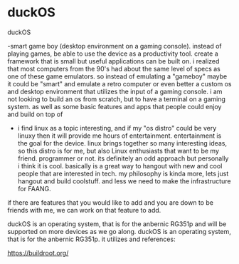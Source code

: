 # duckOS

duckOS

-smart game boy (desktop environment on a gaming console). instead of playing games, be able to use the device as a productivity tool. 
create a framework that is small but useful applications can be built on. i realized that most computers from the 90's had about the 
same level of specs as one of these game emulators. so instead of emulating a "gameboy" maybe it could be "smart" and emulate a retro 
computer or even better a custom os and desktop environment that utilizes the input of a gaming console. i am not looking to build an os from scratch,
 but to have a terminal on a gaming system. as well as some basic features and apps that people could enjoy and build on top of                                                                                                                                                                                                                                                                                                                                                                                          
 
 - i find linux as a topic interesting, and if my "os distro" could be very linuxy then it will provide me hours of entertainment. entertainment is the goal for the device. linux  brings together so many interesting ideas, so this distro is for me, but also Linux enthusiasts that want to be my friend. programmer or not. its definitely an odd approach but personally i think it is cool. basically is a great way to hangout with new and cool people that are interested in tech.
my philosophy is kinda more, lets just hangout and build coolstuff.
and less we need to make the infrastructure for FAANG.

if there are features that you would like to add and you are down to be friends with me, we can work on that feature to add.

duckOS is an operating system, that is for the anbernic RG351p and will be supported on more devices as we go along. duckOS is an operating system, that is for the anbernic RG351p.
it utilizes and references:


https://buildroot.org/
